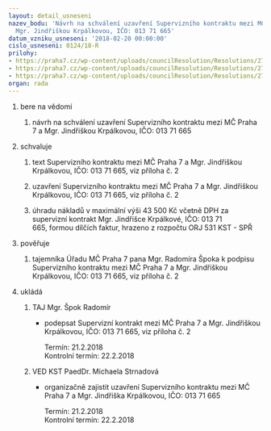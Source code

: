 ```yaml
---
layout: detail_usneseni
nazev_bodu: 'Návrh na schválení uzavření Supervizního kontraktu mezi MČ Praha 7 a
  Mgr. Jindřiškou Krpálkovou, IČO: 013 71 665'
datum_vzniku_usneseni: '2018-02-20 00:00:00'
cislo_usneseni: 0124/18-R
prilohy:
- https://praha7.cz/wp-content/uploads/councilResolution/Resolutions/27204/export/Duvodovazprava~327240.doc
- https://praha7.cz/wp-content/uploads/councilResolution/Resolutions/27204/export/Superviznikontrakt~327239.docx
- https://praha7.cz/wp-content/uploads/councilResolution/Resolutions/27204/export/export~328526.pdf
organ: rada
---
```

<ol class="urzList_view" id="urzList">
<li id="" class="urzClass1"><span name="1">bere na vědomí</span> 
<ol class="urzOlClass decimal ">
<li id="" class="urzClass2" style="TEXT-ALIGN: left"><span><p>návrh na schválení uzavření Supervizního kontraktu mezi MČ Praha 7 a Mgr. Jindřiškou Krpálkovou, IČO: 013 71 665</p></span></li></ol></li>
<li id="" class="urzClass1"><span name="24">schvaluje</span> 
<ol class="urzOlClass decimal ">
<li id="" class="urzClass2" style="TEXT-ALIGN: left"><span><p>text Supervizního kontraktu mezi MČ Praha 7 a Mgr. Jindřiškou Krpálkovou, IČO: 013 71 665, viz příloha č. 2</p></span></li>
<li id="" class="urzClass2" style="TEXT-ALIGN: left"><span><p>uzavření Supervizního kontraktu mezi MČ Praha 7 a Mgr. Jindřiškou Krpálkovou, IČO: 013 71 665, viz příloha č. 2</p></span></li>
<li id="" class="urzClass2" style="TEXT-ALIGN: left"><span><p>úhradu nákladů v maximální výši 43 500 Kč včetně DPH za supervizní kontrakt Mgr. Jindřišce Krpálkové, IČO: 013 71 665,&nbsp;formou dílčích faktur, hrazeno z rozpočtu ORJ 531 KST - SPŘ</p></span></li></ol></li>
<li id="" class="urzClass1"><span name="16">pověřuje</span> 
<ol class="urzOlClass decimal ">
<li id="" class="urzClass2" style="TEXT-ALIGN: left"><span><p>tajemníka Úřadu MČ Praha 7 pana Mgr. Radomíra Špoka k podpisu Supervizního kontraktu mezi MČ Praha 7 a Mgr. Jindřiškou Krpálkovou, IČO: 013 71 665, viz příloha č. 2</p></span></li></ol></li><li class="urzClass1" id="urzUkoly"><span name="1">ukládá</span><ol class="urzOlClass"><li class="urzClass2"><span><p>TAJ Mgr. Špok Radomír</p></span><ul class="urzUlClass"><li class="urzClass3"><span><p>podepsat Supervizní kontrakt mezi MČ Praha 7 a Mgr. Jindřiškou Krpálkovou, IČO: 013 71 665, viz příloha č. 2</p></span><span class="urzUkolTermin">  Termín:&nbsp;21.2.2018</span><div class="urzUkolTermin">  Kontrolní termín:&nbsp;22.2.2018</div></li></ul></li><li class="urzClass2"><span><p>VED KST PaedDr. Michaela Strnadová</p></span><ul class="urzUlClass"><li class="urzClass3"><span><p>organizačně zajistit uzavření Supervizního kontraktu mezi MČ Praha 7 a Mgr. Jindřiška Krpálkovou, IČO: 013 71 665</p></span><span class="urzUkolTermin">  Termín:&nbsp;21.2.2018</span><div class="urzUkolTermin">  Kontrolní termín:&nbsp;22.2.2018</div></li></ul></li></ol></li>
</ol>